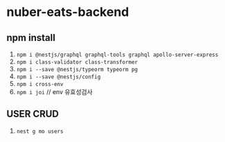 # nuber-eats-backend

## npm install 
1. `npm i @nestjs/graphql graphql-tools graphql apollo-server-express`
2. `npm i class-validator class-transformer`
3. `npm i --save @nestjs/typeorm typeorm pg`
4. `npm i --save @nestjs/config`
5. `npm i cross-env`
6. `npm i joi` // env 유효성검사 

## USER CRUD
1. `nest g mo users` 


